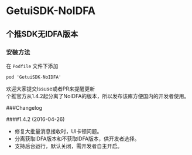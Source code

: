 GetuiSDK-NoIDFA
========

## 个推SDK无IDFA版本

### 安装方法

在 `Podfile` 文件下添加

``` pod 'GetuiSDK-NoIDFA' ```

欢迎大家提交Issuse或者PR来提醒更新  
个推官方从1.4.2起分离了NoIDFA的版本，所以发布该库方便国内的开发者使用。

###Changelog

####1.4.2 (2016-04-26)

- 修复大批量消息接收时，UI卡顿问题。
- 分离获取IDFA版本和不获取IDFA版本，供开发者选择。
- 支持后台运行，默认关闭，需开发者自主开启。
